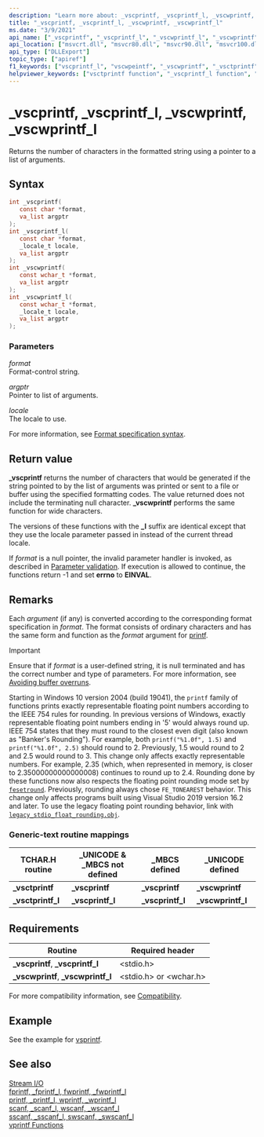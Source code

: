 ```yaml
---
description: "Learn more about: _vscprintf, _vscprintf_l, _vscwprintf, _vscwprintf_l"
title: "_vscprintf, _vscprintf_l, _vscwprintf, _vscwprintf_l"
ms.date: "3/9/2021"
api_name: ["_vscprintf", "_vscprintf_l", "_vscwprintf_l", "_vscwprintf"]
api_location: ["msvcrt.dll", "msvcr80.dll", "msvcr90.dll", "msvcr100.dll", "msvcr100_clr0400.dll", "msvcr110.dll", "msvcr110_clr0400.dll", "msvcr120.dll", "msvcr120_clr0400.dll", "ucrtbase.dll"]
api_type: ["DLLExport"]
topic_type: ["apiref"]
f1_keywords: ["vscprintf_l", "vscwpeintf", "_vscwprintf", "_vsctprintf", "_vscprintf", "vscwprintf_l", "vscprintf", "_vscwprintf_l"]
helpviewer_keywords: ["vsctprintf function", "_vscprintf_l function", "_vsctprintf_l function", "_vsctprintf function", "_vscwprintf_l function", "vscwprintf_l function", "_vscprintf function", "_vscwprintf function", "vscwprintf function", "vsctprintf_l function", "formatted text [C++]", "vscprintf function", "vscprintf_l function"]
---
```

# _vscprintf, _vscprintf_l, _vscwprintf, _vscwprintf_l

Returns the number of characters in the formatted string using a pointer to a list of arguments.

## Syntax

```C
int _vscprintf(
   const char *format,
   va_list argptr
);
int _vscprintf_l(
   const char *format,
   _locale_t locale,
   va_list argptr
);
int _vscwprintf(
   const wchar_t *format,
   va_list argptr
);
int _vscwprintf_l(
   const wchar_t *format,
   _locale_t locale,
   va_list argptr
);
```

### Parameters

*format*<br/>
Format-control string.

*argptr*<br/>
Pointer to list of arguments.

*locale*<br/>
The locale to use.

For more information, see [Format specification syntax](../format-specification-syntax-printf-and-wprintf-functions.md).

## Return value

**_vscprintf** returns the number of characters that would be generated if the string pointed to by the list of arguments was printed or sent to a file or buffer using the specified formatting codes. The value returned does not include the terminating null character. **_vscwprintf** performs the same function for wide characters.

The versions of these functions with the **_l** suffix are identical except that they use the locale parameter passed in instead of the current thread locale.

If *format* is a null pointer, the invalid parameter handler is invoked, as described in [Parameter validation](../parameter-validation.md). If execution is allowed to continue, the functions return -1 and set **errno** to **EINVAL**.

## Remarks

Each *argument* (if any) is converted according to the corresponding format specification in *format*. The format consists of ordinary characters and has the same form and function as the *format* argument for [printf](printf-printf-l-wprintf-wprintf-l.md).

> [!IMPORTANT]
> Ensure that if *format* is a user-defined string, it is null terminated and has the correct number and type of parameters. For more information, see [Avoiding buffer overruns](/windows/win32/SecBP/avoiding-buffer-overruns).
>
> Starting in Windows 10 version 2004 (build 19041), the `printf` family of functions prints exactly representable floating point numbers according to the IEEE 754 rules for rounding. In previous versions of Windows, exactly representable floating point numbers ending in '5' would always round up. IEEE 754 states that they must round to the closest even digit (also known as "Banker's Rounding"). For example, both `printf("%1.0f", 1.5)` and `printf("%1.0f", 2.5)` should round to 2. Previously, 1.5 would round to 2 and 2.5 would round to 3. This change only affects exactly representable numbers. For example, 2.35 (which, when represented in memory, is closer to 2.35000000000000008) continues to round up to 2.4. Rounding done by these functions now also respects the floating point rounding mode set by [`fesetround`](fegetround-fesetround2.md). Previously, rounding always chose `FE_TONEAREST` behavior. This change only affects programs built using Visual Studio 2019 version 16.2 and later. To use the legacy floating point rounding behavior, link with [`legacy_stdio_float_rounding.obj`](../link-options.md).

### Generic-text routine mappings

|TCHAR.H routine|_UNICODE & _MBCS not defined|_MBCS defined|_UNICODE defined|
|---------------------|------------------------------------|--------------------|-----------------------|
|**_vsctprintf**|**_vscprintf**|**_vscprintf**|**_vscwprintf**|
|**_vsctprintf_l**|**_vscprintf_l**|**_vscprintf_l**|**_vscwprintf_l**|

## Requirements

|Routine|Required header|
|-------------|---------------------|
|**_vscprintf**, **_vscprintf_l**|\<stdio.h>|
|**_vscwprintf**, **_vscwprintf_l**|\<stdio.h> or \<wchar.h>|

For more compatibility information, see [Compatibility](../compatibility.md).

## Example

See the example for [vsprintf](vsprintf-vsprintf-l-vswprintf-vswprintf-l-vswprintf-l.md).

## See also

[Stream I/O](../stream-i-o.md)\
[fprintf, _fprintf_l, fwprintf, _fwprintf_l](fprintf-fprintf-l-fwprintf-fwprintf-l.md)\
[printf, _printf_l, wprintf, _wprintf_l](printf-printf-l-wprintf-wprintf-l.md)\
[scanf, _scanf_l, wscanf, _wscanf_l](scanf-scanf-l-wscanf-wscanf-l.md)\
[sscanf, _sscanf_l, swscanf, _swscanf_l](sscanf-sscanf-l-swscanf-swscanf-l.md)\
[vprintf Functions](../vprintf-functions.md)
